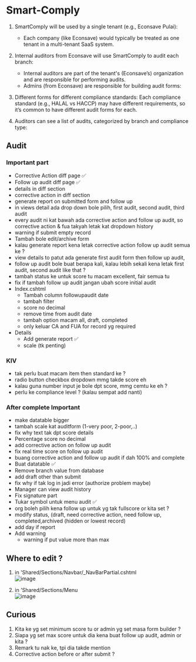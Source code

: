 # Smart-Comply

1. SmartComply will be used by a single tenant (e.g., Econsave Pulai):
   - Each company (like Econsave) would typically be treated as one tenant in a multi-tenant SaaS system.

2. Internal auditors from Econsave will use SmartComply to audit each branch:
   - Internal auditors are part of the tenant's (Econsave’s) organization and are responsible for performing audits.
   - Admins (from Econsave) are responsible for building audit forms:

3. Different forms for different compliance standards:
   Each compliance standard (e.g., HALAL vs HACCP) may have different requirements, so it’s common to have different audit forms for each.

4. Auditors can see a list of audits, categorized by branch and compliance type:


## Audit
### Important part 
- Corrective Action diff page ✅
- Follow up audit diff page ✅
- details in diff section
- corrective action in diff section 
- generate report on submitted form and follow up
- in views detail ada drop down bole pilih, first audit, second audit, third audit
- every audit ni kat bawah ada corrective action and follow up audit, so corrective action & fua takyah letak kat dropdown history
- warning if submit empty record
- Tambah bole edit/archive form
- kalau generate report kena letak corrective action follow up audit semua ke ?
- view details to patut ada generate first audit form then follow up audit,
- follow up audit bole buat berapa kali, kalau lebih sekali kena letak first audit, second audit like that ?
- tambah status ke untuk score tu macam excellent, fair semua tu
- fix if tambah follow up audit jangan ubah score initial audit
- Index.cshtml
  - Tambah column followupaudit date
  - tambah filter
  - score no decimal
  - remove time from audit date
  - tambah option macam all, draft, completed
  - only keluar CA and FUA for record yg required
- Details
  - Add generate report ✅
  - scale (tk penting)

### KIV
- tak perlu buat macam item then standard ke ?
- radio button checkbox dropdown mmg takde score eh
- kalau guna number input je bole dpt score, mmg cemtu ke eh ?
- perlu ke compliance level ? (kalau sempat add nanti)

### After complete Important
- make datatable bigger  
- tambah scale kat auditform (1-very poor, 2-poor,..)
- fix why text tak dpt score details 
- Percentage score no decimal 
- add corrective action on follow up audit
- fix real time score on follow up audit
- buang corrective action and follow up audit if dah 100% and complete
- Buat datatable ✅
- Remove branch value from database 
- add draft other than submit
- fix why if tak log in jadi error (authorize problem maybe)
- Manager can view audit history
- Fix signature part
- Tukar symbol untuk menu audit ✅ 
- org boleh pilih kena follow up untuk yg tak fullscore or kita set ?
- modify status, (draft, need corrective action, need follow up, completed,archived (hidden or lowest record)
- add day if report 
- Add warning
  - warning if put value more than max 

## Where to edit ?
1. in 'Shared/Sections/Navbar/_NavBarPartial.cshtml <br>
![image](https://github.com/user-attachments/assets/1ece39e3-6537-4156-9cd4-5a67dbaccf81)

2. in 'Shared/Sections/Menu <br>
![image](https://github.com/user-attachments/assets/cfd837a1-c3d7-4a4a-a75a-ac1f58743d1d)

## Curious
1. Kita ke yg set minimum score tu or admin yg set masa form builder ?
2. Siapa yg set max score untuk dia kena buat follow up audit, admin or kita ?
3. Remark tu nak ke, tpi dia takde mention 
4. Corrective action before or after submit ?
